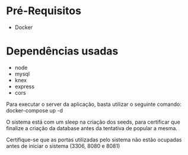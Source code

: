 # Pré-Requisitos
- Docker

# Dependências usadas
- node
- mysql
- knex
- express
- cors

Para executar o server da aplicação, basta utilizar o seguinte comando:
docker-compose up -d

O sistema está com um sleep na criação dos seeds, para certificar que finalize a criação da database antes da tentativa de popular a mesma.

Certifique-se que as portas utilizadas pelo sistema não estão ocupadas antes de iniciar o sistema (3306, 8080 e 8081)